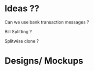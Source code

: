 
# Ideas ?? 

Can we use bank transaction messages ? 

Bill Splitting ? 

Splitwise clone ? 



# Designs/ Mockups





